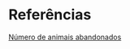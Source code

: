 # Referências

[Número de animais abandonados](https://portal.al.go.leg.br/noticias/125409/projeto-que-propoe-mudar-cenario-de-animais-abandonados-aguarda-votacao-na-ccj#:~:text=De%20acordo%20com%20a%20Organização,Desses%2C%2010%25%20estão%20abandonados.)
